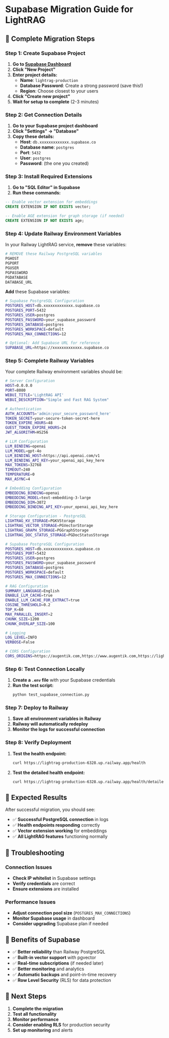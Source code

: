 # Supabase Migration Guide for LightRAG

## 🚀 **Complete Migration Steps**

### **Step 1: Create Supabase Project**

1. **Go to [Supabase Dashboard](https://supabase.com/dashboard)**
2. **Click "New Project"**
3. **Enter project details:**
   - **Name**: `lightrag-production`
   - **Database Password**: Create a strong password (save this!)
   - **Region**: Choose closest to your users
4. **Click "Create new project"**
5. **Wait for setup to complete** (2-3 minutes)

### **Step 2: Get Connection Details**

1. **Go to your Supabase project dashboard**
2. **Click "Settings" → "Database"**
3. **Copy these details:**
   - **Host**: `db.xxxxxxxxxxxxx.supabase.co`
   - **Database name**: `postgres`
   - **Port**: `5432`
   - **User**: `postgres`
   - **Password**: (the one you created)

### **Step 3: Install Required Extensions**

1. **Go to "SQL Editor" in Supabase**
2. **Run these commands:**

```sql
-- Enable vector extension for embeddings
CREATE EXTENSION IF NOT EXISTS vector;

-- Enable AGE extension for graph storage (if needed)
CREATE EXTENSION IF NOT EXISTS age;
```

### **Step 4: Update Railway Environment Variables**

In your Railway LightRAG service, **remove** these variables:
```bash
# REMOVE these Railway PostgreSQL variables
PGHOST
PGPORT
PGUSER
PGPASSWORD
PGDATABASE
DATABASE_URL
```

**Add** these Supabase variables:
```bash
# Supabase PostgreSQL Configuration
POSTGRES_HOST=db.xxxxxxxxxxxxx.supabase.co
POSTGRES_PORT=5432
POSTGRES_USER=postgres
POSTGRES_PASSWORD=your_supabase_password
POSTGRES_DATABASE=postgres
POSTGRES_WORKSPACE=default
POSTGRES_MAX_CONNECTIONS=12

# Optional: Add Supabase URL for reference
SUPABASE_URL=https://xxxxxxxxxxxxx.supabase.co
```

### **Step 5: Complete Railway Variables**

Your complete Railway environment variables should be:

```bash
# Server Configuration
HOST=0.0.0.0
PORT=8080
WEBUI_TITLE='LightRAG API'
WEBUI_DESCRIPTION="Simple and Fast RAG System"

# Authentication
AUTH_ACCOUNTS='admin:your_secure_password_here'
TOKEN_SECRET=your-secure-token-secret-here
TOKEN_EXPIRE_HOURS=48
GUEST_TOKEN_EXPIRE_HOURS=24
JWT_ALGORITHM=HS256

# LLM Configuration
LLM_BINDING=openai
LLM_MODEL=gpt-4o
LLM_BINDING_HOST=https://api.openai.com/v1
LLM_BINDING_API_KEY=your_openai_api_key_here
MAX_TOKENS=32768
TIMEOUT=240
TEMPERATURE=0
MAX_ASYNC=4

# Embedding Configuration
EMBEDDING_BINDING=openai
EMBEDDING_MODEL=text-embedding-3-large
EMBEDDING_DIM=3072
EMBEDDING_BINDING_API_KEY=your_openai_api_key_here

# Storage Configuration - PostgreSQL
LIGHTRAG_KV_STORAGE=PGKVStorage
LIGHTRAG_VECTOR_STORAGE=PGVectorStorage
LIGHTRAG_GRAPH_STORAGE=PGGraphStorage
LIGHTRAG_DOC_STATUS_STORAGE=PGDocStatusStorage

# Supabase PostgreSQL Configuration
POSTGRES_HOST=db.xxxxxxxxxxxxx.supabase.co
POSTGRES_PORT=5432
POSTGRES_USER=postgres
POSTGRES_PASSWORD=your_supabase_password
POSTGRES_DATABASE=postgres
POSTGRES_WORKSPACE=default
POSTGRES_MAX_CONNECTIONS=12

# RAG Configuration
SUMMARY_LANGUAGE=English
ENABLE_LLM_CACHE=true
ENABLE_LLM_CACHE_FOR_EXTRACT=true
COSINE_THRESHOLD=0.2
TOP_K=60
MAX_PARALLEL_INSERT=2
CHUNK_SIZE=1200
CHUNK_OVERLAP_SIZE=100

# Logging
LOG_LEVEL=INFO
VERBOSE=False

# CORS Configuration
CORS_ORIGINS=https://augentik.com,https://www.augentik.com,https://lightrag-production-6328.up.railway.app
```

### **Step 6: Test Connection Locally**

1. **Create a `.env` file** with your Supabase credentials
2. **Run the test script:**
   ```bash
   python test_supabase_connection.py
   ```

### **Step 7: Deploy to Railway**

1. **Save all environment variables in Railway**
2. **Railway will automatically redeploy**
3. **Monitor the logs for successful connection**

### **Step 8: Verify Deployment**

1. **Test the health endpoint:**
   ```bash
   curl https://lightrag-production-6328.up.railway.app/health
   ```

2. **Test the detailed health endpoint:**
   ```bash
   curl https://lightrag-production-6328.up.railway.app/health/detailed
   ```

## 🎯 **Expected Results**

After successful migration, you should see:
- ✅ **Successful PostgreSQL connection** in logs
- ✅ **Health endpoints responding** correctly
- ✅ **Vector extension working** for embeddings
- ✅ **All LightRAG features** functioning normally

## 🔧 **Troubleshooting**

### **Connection Issues**
- **Check IP whitelist** in Supabase settings
- **Verify credentials** are correct
- **Ensure extensions** are installed

### **Performance Issues**
- **Adjust connection pool size** (`POSTGRES_MAX_CONNECTIONS`)
- **Monitor Supabase usage** in dashboard
- **Consider upgrading** Supabase plan if needed

## 📝 **Benefits of Supabase**

- ✅ **Better reliability** than Railway PostgreSQL
- ✅ **Built-in vector support** with pgvector
- ✅ **Real-time subscriptions** (if needed later)
- ✅ **Better monitoring** and analytics
- ✅ **Automatic backups** and point-in-time recovery
- ✅ **Row Level Security** (RLS) for data protection

## 🚀 **Next Steps**

1. **Complete the migration**
2. **Test all functionality**
3. **Monitor performance**
4. **Consider enabling RLS** for production security
5. **Set up monitoring** and alerts
